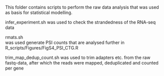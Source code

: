 This folder contains scripts to perform the raw data analysis that was used as basis for statistical modelling.


infer_experiment.sh 
    was used to check the strandedness of the RNA-seq data

rmats.sh  
    was used generate PSI counts that are analysed further in R_scripts/Figures/FigS4_PSI_CTG.R

trim_map_dedup_count.sh 
    was used to trim adapters etc. from the raw fastq-data, after which the reads were mapped, deduplicated and counted per gene

